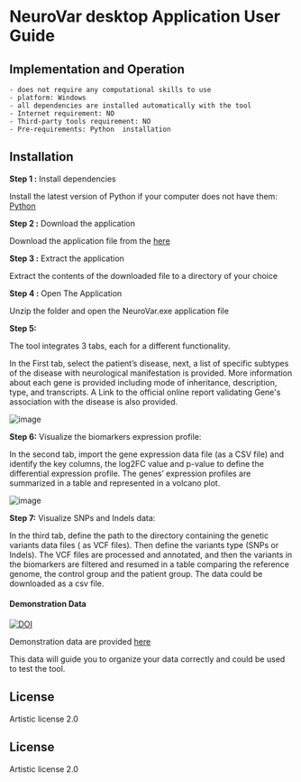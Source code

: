 # NeuroVar desktop Application User Guide

## Implementation and  Operation

    - does not require any computational skills to use
    - platform: Windows
    - all dependencies are installed automatically with the tool
    - Internet requirement: NO
    - Third-party tools requirement: NO
    - Pre-requirements: Python  installation
    
## Installation


**Step 1 :** Install dependencies

Install the latest version of Python if your computer does not have them:  [Python](https://www.python.org/downloads/windows/)    

**Step 2 :** Download the application
   
Download the application file from the [here](https://drive.google.com/file/d/1UiLqW-ZER6ysMHjTSW033AQwhXlqtuFy/view?usp=sharing)  

**Step 3 :** Extract the application 

Extract the contents of the downloaded file to a directory of your choice  

**Step 4 :** Open The Application

Unzip the folder and open the NeuroVar.exe application file

**Step 5:**

The tool integrates 3 tabs, each for a different functionality.

In the First tab, select the patient’s disease, next, a list of specific subtypes of the disease with neurological manifestation is provided. More information about each gene is provided including mode of inheritance, description, type, and transcripts. A Link to the official online report validating Gene's association with the disease is also provided.


![image](https://github.com/omicscodeathon/neurovar/assets/73958439/b22e51f8-84a2-47b1-9a6b-70d0284d3867)


**Step 6:** Visualize the biomarkers expression profile:

   
In the second tab, import the gene expression data file (as a CSV file) and identify the key columns, the log2FC value and p-value to define the differential expression profile. The genes’ expression profiles are summarized in a table and represented in a volcano plot.


![image](https://github.com/omicscodeathon/neurovar/assets/73958439/c6e976b4-3430-4f54-92d5-7401be22dc76)



**Step 7:** Visualize SNPs and Indels data:

In the third tab,  define the path to the directory containing the genetic variants data files ( as VCF files). Then define the variants type (SNPs or Indels). The VCF files are processed and annotated, and then the variants in the biomarkers are filtered and resumed in a table comparing the reference genome, the control group and the patient group. The data could be downloaded as a  csv file.



#### Demonstration Data 
[![DOI](https://zenodo.org/badge/DOI/10.5281/zenodo.13375590.svg)](https://doi.org/10.5281/zenodo.13375590)

Demonstration data are provided [here](https://github.com/omicscodeathon/neurovar/blob/main/demonstration_data.rar)

This data will guide you to organize your data correctly and could be used to test the tool.

## License

Artistic license 2.0

## License

Artistic license 2.0
